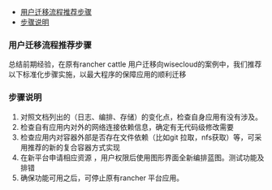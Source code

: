
<!-- @import "[TOC]" {cmd="toc" depthFrom=1 depthTo=6 orderedList=false} -->
<!-- code_chunk_output -->

* [用户迁移流程推荐步骤](#用户迁移流程推荐步骤)
* [步骤说明](#步骤说明)

<!-- /code_chunk_output -->

###  用户迁移流程推荐步骤

  总结前期经验，在原有rancher cattle 用户迁移向wisecloud的案例中，我们推荐以下标准化步骤实施，以最大程序的保障应用的顺利迁移

### 步骤说明
  1.  对照文档列出的（日志、编排、存储）的变化点，检查自身应用有没有涉及。
  2.  检查自有应用内对外的网络连接依赖信息，确定有无代码级修改需要
  3.  检查应用内对容器外部是否存在文件依赖（比如git 拉取，nfs获取）等，可采用推荐的新的复合容器方式实现
  4.  在新平台申请相应资源 ，用户权限后使用图形界面全新编排蓝图。测试功能及排错
  5. 确保功能可用之后，可停止原有rancher 平台应用。
